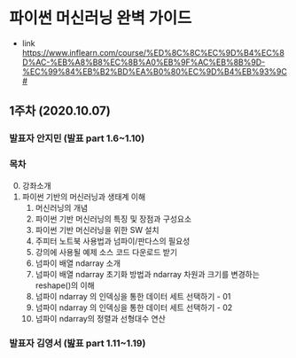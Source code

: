 # 파이썬 머신러닝 완벽 가이드

- link <https://www.inflearn.com/course/%ED%8C%8C%EC%9D%B4%EC%8D%AC-%EB%A8%B8%EC%8B%A0%EB%9F%AC%EB%8B%9D-%EC%99%84%EB%B2%BD%EA%B0%80%EC%9D%B4%EB%93%9C#>

## 1주차 (2020.10.07) 

### 발표자 안지민 (발표 part 1.6~1.10)

### 목차

0. 강좌소개
1. 파이썬 기반의 머신러닝과 생태계 이해
   1. 머신러닝의 개념
   2. 파이썬 기반 머신러닝의 특징 및 장점과 구성요소
   3. 파이썬 기반 머신러닝을 위한 SW 설치
   4. 주피터 노트북 사용법과 넘파이/판다스의 필요성
   5. 강의에 사용될 예제 소스 코드 다운로드 받기
   6. 넘파이 배열 ndarray 소개 
   7. 넘파이 배열 ndarray  초기화 방법과 ndarray 차원과 크기를 변경하는 reshape()의 이해
   8. 넘파이 ndarray 의 인덱싱을 통한 데이터 세트 선택하기 - 01
   9. 넘파이 ndarray 의 인덱싱을 통한 데이터 세트 선택하기 - 02
   10. 넘파이 ndarray의 정렬과 선형대수 연산
   
   
### 발표자 김영서 (밢표 part 1.11~1.19)
